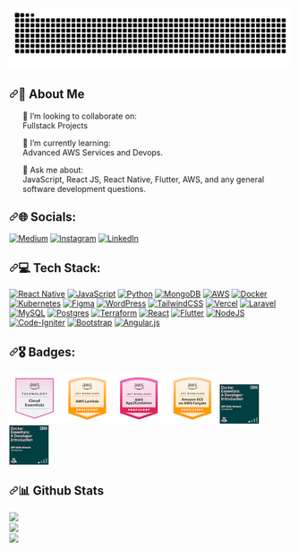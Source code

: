 <img src="https://raw.githubusercontent.com/shahradelahi/shahradelahi/output/github-contribution-grid-snake-dark.svg#gh-dark-mode-only">

<!--<p align="left"> <img src="https://komarev.com/ghpvc/?username=maqibraja&label=Profile%20views&color=0e75b6&style=flat" alt="maqibraja" />-->
<!--<img src="https://user-images.githubusercontent.com/74038190/225813708-98b745f2-7d22-48cf-9150-083f1b00d6c9.gif" alt="MasterHead" data-canonical-src="https://firebasestorage.googleapis.com/v0/b/flexi-coding.appspot.com/o/dempgi7-520f8d5f-63d4-4453-8822-dbc149ae27f8.gif?alt=media&amp;token=91c0c7b2-93c3-4029-b011-1a8703c5730d" style="max-width: 100%; display: inline-block;" data-target="animated-image.originalImage">-->
<h2 dir="auto"><a id="user-content--current-endeavors" class="anchor" aria-hidden="true" tabindex="-1" href="#-current-endeavors"><svg class="octicon octicon-link" viewBox="0 0 16 16" version="1.1" width="16" height="16" aria-hidden="true"><path d="m7.775 3.275 1.25-1.25a3.5 3.5 0 1 1 4.95 4.95l-2.5 2.5a3.5 3.5 0 0 1-4.95 0 .751.751 0 0 1 .018-1.042.751.751 0 0 1 1.042-.018 1.998 1.998 0 0 0 2.83 0l2.5-2.5a2.002 2.002 0 0 0-2.83-2.83l-1.25 1.25a.751.751 0 0 1-1.042-.018.751.751 0 0 1-.018-1.042Zm-4.69 9.64a1.998 1.998 0 0 0 2.83 0l1.25-1.25a.751.751 0 0 1 1.042.018.751.751 0 0 1 .018 1.042l-1.25 1.25a3.5 3.5 0 1 1-4.95-4.95l2.5-2.5a3.5 3.5 0 0 1 4.95 0 .751.751 0 0 1-.018 1.042.751.751 0 0 1-1.042.018 1.998 1.998 0 0 0-2.83 0l-2.5 2.5a1.998 1.998 0 0 0 0 2.83Z"></path></svg></a>💫 About Me</h2>
<!--<img align="right" alt="Coding" width="400" src="https://cdn.dribbble.com/users/1162077/screenshots/3848914/programmer.gif">-->
<!--<ul dir="auto">
🔭 I’m currently working on:<br>
Improving cloud-based solutions and implementing microservices architecture.</ul>-->
<ul dir="auto">
👯 I’m looking to collaborate on:<br>
Fullstack Projects</li></ul>
<ul dir="auto">
🌱 I’m currently learning:<br>
Advanced AWS Services and  Devops.</li></ul>
<ul dir="auto">💬 Ask me about:<br>
JavaScript, React JS, React Native, Flutter, AWS, and any general software development questions.</li></ul>
<!--<ul dir="auto">⚡ Fun fact:<br>
Demon Slayer is my favorite anime.</li></ul>-->
<!--<li>Check out my <a href="https://www.cygnus.com/" rel="nofollow">website</a> to learn more about me.</li>-->
<!--<li>Explore my <a href="https://maqibraja.hashnode.dev/" rel="nofollow">blog</a> where I share insights and learnings.</li>-->
<h2 dir="auto"><a id="user-content--current-endeavors" class="anchor" aria-hidden="true" tabindex="-1" href="#-current-endeavors"><svg class="octicon octicon-link" viewBox="0 0 16 16" version="1.1" width="16" height="16" aria-hidden="true"><path d="m7.775 3.275 1.25-1.25a3.5 3.5 0 1 1 4.95 4.95l-2.5 2.5a3.5 3.5 0 0 1-4.95 0 .751.751 0 0 1 .018-1.042.751.751 0 0 1 1.042-.018 1.998 1.998 0 0 0 2.83 0l2.5-2.5a2.002 2.002 0 0 0-2.83-2.83l-1.25 1.25a.751.751 0 0 1-1.042-.018.751.751 0 0 1-.018-1.042Zm-4.69 9.64a1.998 1.998 0 0 0 2.83 0l1.25-1.25a.751.751 0 0 1 1.042.018.751.751 0 0 1 .018 1.042l-1.25 1.25a3.5 3.5 0 1 1-4.95-4.95l2.5-2.5a3.5 3.5 0 0 1 4.95 0 .751.751 0 0 1-.018 1.042.751.751 0 0 1-1.042.018 1.998 1.998 0 0 0-2.83 0l-2.5 2.5a1.998 1.998 0 0 0 0 2.83Z"></path></svg></a>🌐 Socials:</h2>
<p dir="auto">
<a href="https://medium.com/@maqibraja" target="_blank">
<img src="https://img.shields.io/badge/Medium-12100E?logo=medium&logoColor=white" alt="Medium"></a>
<a href="https://instagram.com/m.aqib.raja" target="_blank">
  <img src="https://img.shields.io/badge/Instagram-%23E4405F.svg?logo=Instagram&logoColor=white" alt="Instagram"></a>
<a href="https://linkedin.com/in/maqibraja" target="_blank">
  <img src="https://img.shields.io/badge/LinkedIn-%230077B5.svg?logo=linkedin&logoColor=white" alt="LinkedIn"></a>
</p>
<h2 dir="auto"><a id="user-content--current-endeavors" class="anchor" aria-hidden="true" tabindex="-1" href="#-current-endeavors"><svg class="octicon octicon-link" viewBox="0 0 16 16" version="1.1" width="16" height="16" aria-hidden="true"><path d="m7.775 3.275 1.25-1.25a3.5 3.5 0 1 1 4.95 4.95l-2.5 2.5a3.5 3.5 0 0 1-4.95 0 .751.751 0 0 1 .018-1.042.751.751 0 0 1 1.042-.018 1.998 1.998 0 0 0 2.83 0l2.5-2.5a2.002 2.002 0 0 0-2.83-2.83l-1.25 1.25a.751.751 0 0 1-1.042-.018.751.751 0 0 1-.018-1.042Zm-4.69 9.64a1.998 1.998 0 0 0 2.83 0l1.25-1.25a.751.751 0 0 1 1.042.018.751.751 0 0 1 .018 1.042l-1.25 1.25a3.5 3.5 0 1 1-4.95-4.95l2.5-2.5a3.5 3.5 0 0 1 4.95 0 .751.751 0 0 1-.018 1.042.751.751 0 0 1-1.042.018 1.998 1.998 0 0 0-2.83 0l-2.5 2.5a1.998 1.998 0 0 0 0 2.83Z"></path></svg></a>💻 Tech Stack:</h2>
<p dir="auto">
<a href="#" target="_blank">
  <img src="https://img.shields.io/badge/react_native-%2320232a.svg?style=for-the-badge&logo=react&logoColor=%2361DAFB" alt="React Native"></a>
<a href="#" target="_blank">
  <img src="https://img.shields.io/badge/javascript-%23323330.svg?style=for-the-badge&logo=javascript&logoColor=%23F7DF1E" alt="JavaScript"></a>
<a href="#" target="_blank">
  <img src="https://img.shields.io/badge/python-3670A0?style=for-the-badge&logo=python&logoColor=ffdd54" alt="Python"></a>
<a href="#" target="_blank">
  <img src="https://img.shields.io/badge/MongoDB-%234ea94b.svg?style=for-the-badge&logo=mongodb&logoColor=white" alt="MongoDB"></a>
<a href="#" target="_blank">
  <img src="https://img.shields.io/badge/AWS-%23FF9900.svg?style=for-the-badge&logo=amazon-aws&logoColor=white" alt="AWS"></a>
<a href="#" target="_blank">
  <img src="https://img.shields.io/badge/docker-%230db7ed.svg?style=for-the-badge&logo=docker&logoColor=white" alt="Docker"></a>
<a href="#" target="_blank">
  <img src="https://img.shields.io/badge/kubernetes-%23326ce5.svg?style=for-the-badge&logo=kubernetes&logoColor=white" alt="Kubernetes"></a>
<a href="#" target="_blank">
  <img src="https://img.shields.io/badge/figma-%23F24E1E.svg?style=for-the-badge&logo=figma&logoColor=white" alt="Figma"></a>
<a href="#" target="_blank">
  <img src="https://img.shields.io/badge/WordPress-%23117AC9.svg?style=for-the-badge&logo=WordPress&logoColor=white" alt="WordPress"></a>
<a href="#" target="_blank">
  <img src="https://img.shields.io/badge/tailwindcss-%2338B2AC.svg?style=for-the-badge&logo=tailwind-css&logoColor=white" alt="TailwindCSS"></a>
<a href="#" target="_blank">
  <img src="https://img.shields.io/badge/vercel-%23000000.svg?style=for-the-badge&logo=vercel&logoColor=white" alt="Vercel"></a>
<a href="#" target="_blank">
  <img src="https://img.shields.io/badge/laravel-%23FF2D20.svg?style=for-the-badge&logo=laravel&logoColor=white" alt="Laravel"></a>
<a href="#" target="_blank">
  <img src="https://img.shields.io/badge/mysql-4479A1.svg?style=for-the-badge&logo=mysql&logoColor=white" alt="MySQL"></a>
<a href="#" target="_blank">
  <img src="https://img.shields.io/badge/postgres-%23316192.svg?style=for-the-badge&logo=postgresql&logoColor=white" alt="Postgres"></a>
<a href="#" target="_blank">
  <img src="https://img.shields.io/badge/terraform-%235835CC.svg?style=for-the-badge&logo=terraform&logoColor=white" alt="Terraform"></a>
<a href="#" target="_blank">
  <img src="https://img.shields.io/badge/react-%2320232a.svg?style=for-the-badge&logo=react&logoColor=%2361DAFB" alt="React"></a>
<a href="#" target="_blank">
  <img src="https://img.shields.io/badge/Flutter-%2302569B.svg?style=for-the-badge&logo=Flutter&logoColor=white" alt="Flutter"></a>
<a href="#" target="_blank">
  <img src="https://img.shields.io/badge/node.js-6DA55F?style=for-the-badge&logo=node.js&logoColor=white" alt="NodeJS"></a>
<a href="#" target="_blank">
  <img src="https://img.shields.io/badge/CodeIgniter-%23EF4223.svg?style=for-the-badge&logo=codeIgniter&logoColor=white" alt="Code-Igniter"></a>
<a href="#" target="_blank">
  <img src="https://img.shields.io/badge/bootstrap-%238511FA.svg?style=for-the-badge&logo=bootstrap&logoColor=white" alt="Bootstrap"></a>
<a href="#" target="_blank">
  <img src="https://img.shields.io/badge/angular.js-%23E23237.svg?style=for-the-badge&logo=angularjs&logoColor=white" alt="Angular.js"></a>

<h2 dir="auto"><a id="user-content--current-endeavors" class="anchor" aria-hidden="true" tabindex="-1" href="#-current-endeavors"><svg class="octicon octicon-link" viewBox="0 0 16 16" version="1.1" width="16" height="16" aria-hidden="true"><path d="m7.775 3.275 1.25-1.25a3.5 3.5 0 1 1 4.95 4.95l-2.5 2.5a3.5 3.5 0 0 1-4.95 0 .751.751 0 0 1 .018-1.042.751.751 0 0 1 1.042-.018 1.998 1.998 0 0 0 2.83 0l2.5-2.5a2.002 2.002 0 0 0-2.83-2.83l-1.25 1.25a.751.751 0 0 1-1.042-.018.751.751 0 0 1-.018-1.042Zm-4.69 9.64a1.998 1.998 0 0 0 2.83 0l1.25-1.25a.751.751 0 0 1 1.042.018.751.751 0 0 1 .018 1.042l-1.25 1.25a3.5 3.5 0 1 1-4.95-4.95l2.5-2.5a3.5 3.5 0 0 1 4.95 0 .751.751 0 0 1-.018 1.042.751.751 0 0 1-1.042.018 1.998 1.998 0 0 0-2.83 0l-2.5 2.5a1.998 1.998 0 0 0 0 2.83Z"></path></svg></a>🎖️ Badges:</h2>

<a href="https://www.credly.com/badges/586b97fc-4ff7-408b-8358-d2ed7048ffb8/public_url" target="_blank">
<img src="https://github.com/maqibraja/maqibraja/blob/b8ece090be064348a4bfc0f30159f8d03a68a84e/aws-knowledge-cloud-essentials.png"></a>


<a href="https://www.credly.com/badges/069137c6-a9fc-4970-a7cf-e1ded4d2fb6e/public_url" target="_blank">
<img src="https://github.com/maqibraja/maqibraja/blob/434431c342677afe6dab2c130a5a742c6ca5a5a2/net-workloads-on-aws-lambda.png"></a>


<a href="https://www.credly.com/badges/94788edc-2795-4cc5-b0e6-59b2c0052e24/public_url" target="_blank">
<img src="https://github.com/maqibraja/maqibraja/blob/main/aws-app2container-and-net-workloads.png"></a>


<a href="https://www.credly.com/badges/9fddd55d-e0f1-4e19-b3d4-8d04c89ececf/public_url" target="_blank">
<img src="https://github.com/maqibraja/maqibraja/blob/main/net-workloads-on-amazon-ecs-on-aws-fargate.png"></a>


<a href="https://www.credly.com/badges/8b133145-50c7-4757-bb24-ac526ec3429b/public_url" target="_blank">
<img src="https://github.com/maqibraja/maqibraja/blob/main/docker-essentials-a-developer-introduction.jpg"></a>


<a href="https://www.credly.com/badges/c931786f-ec1f-4e42-bbe3-136d42934d42/public_url" target="_blank">
<img src="https://github.com/maqibraja/maqibraja/blob/main/docker-essentials-a-developer-introduction.jpg"></a>


<h2 dir="auto"><a id="user-content--current-endeavors" class="anchor" aria-hidden="true" tabindex="-1" href="#-current-endeavors"><svg class="octicon octicon-link" viewBox="0 0 16 16" version="1.1" width="16" height="16" aria-hidden="true"><path d="m7.775 3.275 1.25-1.25a3.5 3.5 0 1 1 4.95 4.95l-2.5 2.5a3.5 3.5 0 0 1-4.95 0 .751.751 0 0 1 .018-1.042.751.751 0 0 1 1.042-.018 1.998 1.998 0 0 0 2.83 0l2.5-2.5a2.002 2.002 0 0 0-2.83-2.83l-1.25 1.25a.751.751 0 0 1-1.042-.018.751.751 0 0 1-.018-1.042Zm-4.69 9.64a1.998 1.998 0 0 0 2.83 0l1.25-1.25a.751.751 0 0 1 1.042.018.751.751 0 0 1 .018 1.042l-1.25 1.25a3.5 3.5 0 1 1-4.95-4.95l2.5-2.5a3.5 3.5 0 0 1 4.95 0 .751.751 0 0 1-.018 1.042.751.751 0 0 1-1.042.018 1.998 1.998 0 0 0-2.83 0l-2.5 2.5a1.998 1.998 0 0 0 0 2.83Z"></path></svg></a>📊 Github Stats</h2>

![](https://github-readme-stats.vercel.app/api?username=maqibraja&theme=midnight-purple&hide_border=false&include_all_commits=false&count_private=false)<br/>
![](https://github-readme-streak-stats.herokuapp.com/?user=maqibraja&theme=midnight-purple&hide_border=false)<br/>
![](https://github-readme-stats.vercel.app/api/top-langs/?username=maqibraja&theme=midnight-purple&hide_border=false&include_all_commits=false&count_private=false&layout=compact)<br/>

</article>

